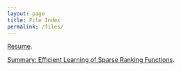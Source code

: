 ```yaml
---
layout: page
title: File Index
permalink: /files/
---
```


[Resume](/assets/resume.pdf). 

[Summary: Efficient Learning of Sparse Ranking Functions](/assets/clt_report.pdf). 


